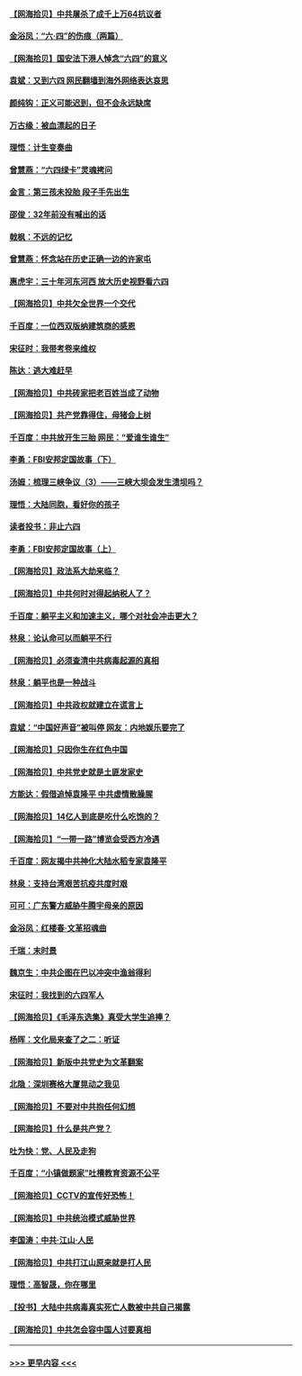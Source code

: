 #### [【网海拾贝】中共屠杀了成千上万64抗议者](../pages/nsc993/n13002713.md?t=06081702) 
#### [金浴凤：“六·四”的伤痕（两篇）](../pages/nsc993/n13001719.md?t=06081702) 
#### [【网海拾贝】国安法下港人悼念“六四”的意义](../pages/nsc993/n13001039.md?t=06081702) 
#### [袁斌：又到六四 网民翻墙到海外网络表达哀思](../pages/nsc993/n13000995.md?t=06081702) 
#### [颜纯钩：正义可能迟到，但不会永远缺席](../pages/nsc993/n13000920.md?t=06081702) 
#### [万古缘：被血漂起的日子](../pages/nsc993/n13000914.md?t=06081702) 
#### [理悟：计生变奏曲](../pages/nsc993/n13000414.md?t=06081702) 
#### [曾慧燕：“六四绿卡”灵魂拷问](../pages/nsc993/n13000277.md?t=06081702) 
#### [金言：第三孩未投胎 段子手先出生](../pages/nsc993/n13000215.md?t=06081702) 
#### [邵俊：32年前没有喊出的话](../pages/nsc993/n13000181.md?t=06081702) 
#### [戟枫：不远的记忆](../pages/nsc993/n13000121.md?t=06081702) 
#### [曾慧燕：怀念站在历史正确一边的许家屯](../pages/nsc993/n13000073.md?t=06081702) 
#### [惠虎宇：三十年河东河西 放大历史视野看六四](../pages/nsc993/n13000018.md?t=06081702) 
#### [【网海拾贝】中共欠全世界一个交代](../pages/nsc993/n12998706.md?t=06081702) 
#### [千百度：一位西双版纳建筑商的感恩](../pages/nsc993/n12998487.md?t=06081702) 
#### [宋征时：我带考卷来维权](../pages/nsc993/n12994088.md?t=06081702) 
#### [陈达：逃大难赶早](../pages/nsc993/n12993569.md?t=06081702) 
#### [【网海拾贝】中共砖家把老百姓当成了动物](../pages/nsc993/n12993483.md?t=06081702) 
#### [【网海拾贝】共产党靠得住，母猪会上树](../pages/nsc993/n12990730.md?t=06081702) 
#### [千百度：中共放开生三胎 网民：“爱谁生谁生”](../pages/nsc993/n12990644.md?t=06081702) 
#### [李勇：FBI安邦定国故事（下）](../pages/nsc993/n12987854.md?t=06081702) 
#### [汤姆：梳理三峡争议（3）——三峡大坝会发生溃坝吗？](../pages/nsc993/n12989806.md?t=06081702) 
#### [理悟：大陆同胞，看好你的孩子](../pages/nsc993/n12989778.md?t=06081702) 
#### [读者投书：非止六四](../pages/nsc993/n12989673.md?t=06081702) 
#### [李勇：FBI安邦定国故事（上）](../pages/nsc993/n12987749.md?t=06081702) 
#### [【网海拾贝】政法系大劫来临？](../pages/nsc993/n12987596.md?t=06081702) 
#### [【网海拾贝】中共何时对得起纳税人了？](../pages/nsc993/n12985578.md?t=06081702) 
#### [千百度：躺平主义和加速主义，哪个对社会冲击更大？](../pages/nsc993/n12985512.md?t=06081702) 
#### [林泉：论认命可以而躺平不行](../pages/nsc993/n12985505.md?t=06081702) 
#### [【网海拾贝】必须查清中共病毒起源的真相](../pages/nsc993/n12984276.md?t=06081702) 
#### [林泉：躺平也是一种战斗](../pages/nsc993/n12984194.md?t=06081702) 
#### [【网海拾贝】中共政权就建立在谎言上](../pages/nsc993/n12981880.md?t=06081702) 
#### [袁斌：“中国好声音”被叫停 网友：内地娱乐要完了](../pages/nsc993/n12981826.md?t=06081702) 
#### [【网海拾贝】只因你生在红色中国](../pages/nsc993/n12979096.md?t=06081702) 
#### [【网海拾贝】中共党史就是土匪发家史](../pages/nsc993/n12976478.md?t=06081702) 
#### [方能达：假借追悼袁隆平 中共虚情散臊腥](../pages/nsc993/n12976396.md?t=06081702) 
#### [【网海拾贝】14亿人到底是吃什么吃饱的？](../pages/nsc993/n12974125.md?t=06081702) 
#### [【网海拾贝】“一带一路”博览会受西方冷遇](../pages/nsc993/n12971787.md?t=06081702) 
#### [千百度：网友揭中共神化大陆水稻专家袁隆平](../pages/nsc993/n12971733.md?t=06081702) 
#### [林泉：支持台湾艰苦抗疫共度时艰](../pages/nsc993/n12971350.md?t=06081702) 
#### [可可：广东警方威胁牛腾宇母亲的原因](../pages/nsc993/n12971100.md?t=06081702) 
#### [金浴凤：红楼春·文革招魂曲](../pages/nsc993/n12970354.md?t=06081702) 
#### [千瑞：末时景](../pages/nsc993/n12970337.md?t=06081702) 
#### [魏京生：中共企图在巴以冲突中渔翁得利](../pages/nsc993/n12970286.md?t=06081702) 
#### [宋征时：我找到的六四军人](../pages/nsc993/n12970213.md?t=06081702) 
#### [【网海拾贝】《毛泽东选集》真受大学生追捧？](../pages/nsc993/n12968779.md?t=06081702) 
#### [杨晖：文化局来查了之二：听证](../pages/nsc993/n12966528.md?t=06081702) 
#### [【网海拾贝】新版中共党史为文革翻案](../pages/nsc993/n12967526.md?t=06081702) 
#### [北隐：深圳赛格大厦晃动之我见](../pages/nsc993/n12967393.md?t=06081702) 
#### [【网海拾贝】不要对中共抱任何幻想](../pages/nsc993/n12965222.md?t=06081702) 
#### [【网海拾贝】什么是共产党？](../pages/nsc993/n12962781.md?t=06081702) 
#### [吐为快：党、人民及走狗](../pages/nsc993/n12962747.md?t=06081702) 
#### [千百度：“小镇做题家”吐槽教育资源不公平](../pages/nsc993/n12962705.md?t=06081702) 
#### [【网海拾贝】CCTV的宣传好恐怖！](../pages/nsc993/n12959984.md?t=06081702) 
#### [【网海拾贝】中共统治模式威胁世界](../pages/nsc993/n12957622.md?t=06081702) 
#### [李国涛：中共‧江山‧人民](../pages/nsc993/n12957502.md?t=06081702) 
#### [【网海拾贝】中共打江山原来就是打人民](../pages/nsc993/n12954345.md?t=06081702) 
#### [理悟：高智晟，你在哪里](../pages/nsc993/n12953115.md?t=06081702) 
#### [【投书】大陆中共病毒真实死亡人数被中共自己揭露](../pages/nsc993/n12953050.md?t=06081702) 
#### [【网海拾贝】中共怎会容中国人讨要真相](../pages/nsc993/n12952161.md?t=06081702) 

----
#### [ >>> 更早内容 <<< ](../indexes/nsc993-earlier.md)
